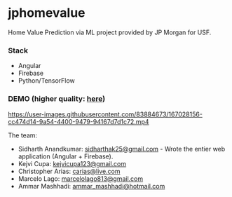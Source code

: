 # jphomevalue
Home Value Prediction via ML project provided by JP Morgan for USF. 

### Stack
- Angular
- Firebase
- Python/TensorFlow

### DEMO (higher quality: [here](https://drive.google.com/file/d/1Kfat_1y0SqWG7bxFEpV1rzBBFLMsvID8/view?usp=sharing))

https://user-images.githubusercontent.com/83884673/167028156-cc474d14-9a54-4400-9479-94167d7d1c72.mp4

The team:
- Sidharth Anandkumar: sidharthak25@gmail.com - Wrote the entier web application (Angular + Firebase).
- Kejvi Cupa: kejvicupa123@gmail.com
- Christopher Arias: carias@live.com
- Marcelo Lago: marcelolago813@gmail.com
- Ammar Mashhadi: ammar_mashhadi@hotmail.com
